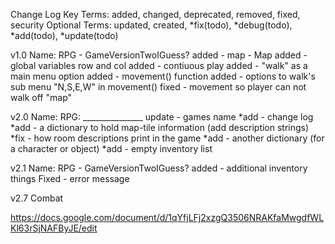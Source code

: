 Change Log Key Terms:
   added, changed, deprecated, removed, fixed, security
Optional Terms:
   updated, created, *fix(todo), *debug(todo), *add(todo), *update(todo)

v1.0
Name: RPG - GameVersionTwoIGuess?
added - map - Map
added - global variables row and col
added - contiuous play
added - "walk" as a main menu option
added - movement() function
added - options to walk's sub menu "N,S,E,W" in movement()
fixed - movement so player can not walk off "map"

v2.0
Name: RPG: _______________
update - games name
*add - change log
*add - a dictionary to hold map-tile information (add description strings)
*fix - how room descriptions print in the game
*add - another dictionary (for a character or object)
*add - empty inventory list

v2.1
Name: RPG - GameVersionTwoIGuess?
added - additional inventory things
Fixed - error message

v2.7
Combat

https://docs.google.com/document/d/1qYfjLFj2xzgQ3506NRAKfaMwgdfWLKl63rSjNAFByJE/edit